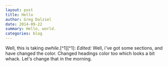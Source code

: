 ```yaml
---
layout: post
title: Hello
author: Greg Dalziel
date: 2014-09-22
summary: Hello, world.
categories: blog
---
```


Well, this is taking *awhile.*[^1][^1]: *Edited:* Well, i've got some sections, and have changed the color. Changed headings color too which looks a bit whack. Let's change that in the morning. 

